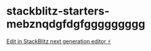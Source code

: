 # stackblitz-starters-mebznqdgfdgfggggggggg

[Edit in StackBlitz next generation editor ⚡️](https://stackblitz.com/~/github.com/digitalrebel85/stackblitz-starters-mebznqdgfdgfggggggggg)